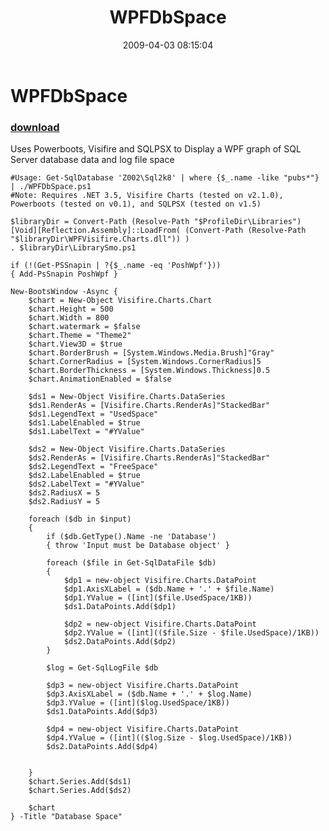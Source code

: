 ﻿---
pid:            993
parent:         0
children:       
poster:         Chad Miller
title:          WPFDbSpace
date:           2009-04-03 08:15:04
description:    Uses Powerboots, Visifire and SQLPSX to Display a WPF graph of SQL Server database data and log file space
format:         posh
---

# WPFDbSpace

### [download](993.ps1)  

Uses Powerboots, Visifire and SQLPSX to Display a WPF graph of SQL Server database data and log file space

```posh
#Usage: Get-SqlDatabase 'Z002\Sql2k8' | where {$_.name -like "pubs*"} | ./WPFDbSpace.ps1
#Note: Requires .NET 3.5, Visifire Charts (tested on v2.1.0), Powerboots (tested on v0.1), and SQLPSX (tested on v1.5)

$libraryDir = Convert-Path (Resolve-Path "$ProfileDir\Libraries")
[Void][Reflection.Assembly]::LoadFrom( (Convert-Path (Resolve-Path "$libraryDir\WPFVisifire.Charts.dll")) )
. $libraryDir\LibrarySmo.ps1

if (!(Get-PSSnapin | ?{$_.name -eq 'PoshWpf'}))
{ Add-PsSnapin PoshWpf }

New-BootsWindow -Async {
    $chart = New-Object Visifire.Charts.Chart
    $chart.Height = 500 
    $chart.Width = 800 
    $chart.watermark = $false
    $chart.Theme = "Theme2"
    $chart.View3D = $true
    $chart.BorderBrush = [System.Windows.Media.Brush]"Gray"
    $chart.CornerRadius = [System.Windows.CornerRadius]5
    $chart.BorderThickness = [System.Windows.Thickness]0.5
    $chart.AnimationEnabled = $false

    $ds1 = New-Object Visifire.Charts.DataSeries
    $ds1.RenderAs = [Visifire.Charts.RenderAs]"StackedBar"
    $ds1.LegendText = "UsedSpace"
    $ds1.LabelEnabled = $true
    $ds1.LabelText = "#YValue"

    $ds2 = New-Object Visifire.Charts.DataSeries
    $ds2.RenderAs = [Visifire.Charts.RenderAs]"StackedBar"
    $ds2.LegendText = "FreeSpace"
    $ds2.LabelEnabled = $true
    $ds2.LabelText = "#YValue"
    $ds2.RadiusX = 5
    $ds2.RadiusY = 5
 
    foreach ($db in $input)
    {
        if ($db.GetType().Name -ne 'Database')
        { throw 'Input must be Database object' } 
        
        foreach ($file in Get-SqlDataFile $db)
        {
            $dp1 = new-object Visifire.Charts.DataPoint
            $dp1.AxisXLabel = ($db.Name + '.' + $file.Name)
            $dp1.YValue = ([int]($file.UsedSpace/1KB))
            $ds1.DataPoints.Add($dp1)

            $dp2 = new-object Visifire.Charts.DataPoint
            $dp2.YValue = ([int](($file.Size - $file.UsedSpace)/1KB))
            $ds2.DataPoints.Add($dp2)
        }

        $log = Get-SqlLogFile $db

        $dp3 = new-object Visifire.Charts.DataPoint
        $dp3.AxisXLabel = ($db.Name + '.' + $log.Name)
        $dp3.YValue = ([int]($log.UsedSpace/1KB))
        $ds1.DataPoints.Add($dp3)

        $dp4 = new-object Visifire.Charts.DataPoint
        $dp4.YValue = ([int](($log.Size - $log.UsedSpace)/1KB))
        $ds2.DataPoints.Add($dp4)


    }   
    $chart.Series.Add($ds1)
    $chart.Series.Add($ds2)

    $chart
} -Title "Database Space"
```

